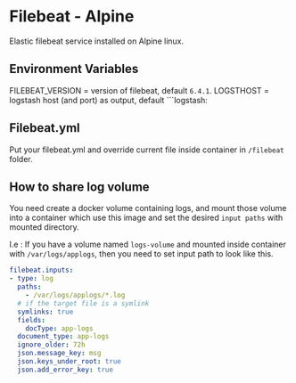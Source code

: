 # Filebeat - Alpine

Elastic filebeat service installed on Alpine linux.

## Environment Variables

FILEBEAT_VERSION = version of filebeat, default ```6.4.1```.
LOGSTHOST = logstash host (and port) as output, default ```logstash:


## Filebeat.yml

Put your filebeat.yml and override current file inside container in ```/filebeat``` folder.

## How to share log volume

You need create a docker volume containing logs, and mount those volume into a container which use this image and set the desired ```input paths``` with mounted directory.

I.e : If you have a volume named ```logs-volume``` and mounted inside container with ```/var/logs/applogs```, then you need to set input path to look like this.

```yaml
filebeat.inputs:
- type: log
  paths:
    - /var/logs/applogs/*.log
  # if the target file is a symlink
  symlinks: true
  fields:
    docType: app-logs
  document_type: app-logs
  ignore_older: 72h
  json.message_key: msg
  json.keys_under_root: true
  json.add_error_key: true
```
